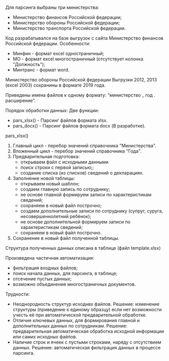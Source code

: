 Для парсинга выбраны три министерства:
- Министерство финансов Российской федерации;
- Министерство обороны Российской федерации;
- Министерство транспорта Российской федерации.

Код разрабатывался на базе выгрузок с сайта Министерство финансов Российской федерации.
Особенности:
- Минфин - формат excel одностраничный;
- МО - формат excel многостраничный (отсутствует колонка "Должность");
- Минтранс - формат word.

Министерство обороны Российской федерации
Выгрузки 2012, 2013 (excel 2003) сохранины в формате 2019 года.

Приведены имена файлов к одному формату:
“министерство _ год . расширение”.

Порядок обработки данных:
Две функции: 
- pars_xlsx() - Парсинг файлов формата xlsx.
- pars_docx() - Парсинг файлов формата docx (В разработке).

pars_xlsx() 

1. Главный цикл - перебор значений справочника "Министерства".
2. Вложенный цикл - перебор значений справочника "Года".
3. Предварительная подготовка:
    - открываем файл с исходными данными
    - поиск строки с первой записью;;
    - создание списка (из списков) сведений о декларациях.
4. Заполнение новой таблицы:
    - открываем новый шаблон;
    - создаем главную запись по сотруднику;
    - не основе главной формируем записи по характеристикам сведений;
    - сохраняем в новый файл построчно;
    - создаем дополнительные записи по сотруднику (супруг, суруга, несовершеннолетний ребёнок);
    - не основе дополнительной формируем записи по характеристикам сведений;
    - сохраняем в новый файл построчно.
 5. Сохранение в новый файл полученной таблицы.
 
Структура полученных данных описана в таблице (файл template.xlsx)

Произведена частичная автоматизация:
- фильтрация входных файлов;
- поиск начала данных, для парсинга, в таблице;
- отсечение пустых данных;
- возможно объединение многостраничных документов.

Трудности:
- Неоднородность структур исходнвх файлов. Решение: изменение структуры (приведение к единому образцу) если нет возможности учесть её при автоматической предварительной обработке.
- Отличие ключевых данных, для формирования главной и дополнительных данных по сотрудникам. Решение: предварительная автоматическая обработка исходной информации или самих исходных файлов.      
- Наличие строк и ячеек с пустыми строками, наряду с отсутствием данных. Решение: автоматическая фильтрация данных в процессе парсинга.  